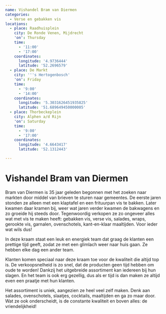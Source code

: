 ```yaml
---
name: Vishandel Bram van Diermen
categories:
  - Verse en gebakken vis
locations:
  - place: Raadhuisplein
    city: De Ronde Venen, Mijdrecht
    'on': Thursday
    time:
      - '11:00'
      - '17:00'
    coordinates:
      longitude: '4.9736444'
      latitude: '52.2696579'
  - place: De Markt
    city: '''s Hertogenbosch'
    'on': Friday
    time:
      - '9:00'
      - '14:00'
    coordinates:
      longitude: '5.3031626451935825'
      latitude: '51.689649450000005'
  - place: Thorbeckeplein
    city: Alphen a/d Rijn
    'on': Saturday
    time:
      - '9:00'
      - '17:00'
    coordinates:
      longitude: '4.6643417'
      latitude: '52.1312443'

---
```


# Vishandel Bram van Diermen

Bram van Diermen is 35 jaar geleden begonnen met het zoeken naar markten door middel van brieven te sturen naar gemeentes. De eerste jaren stonden ze alleen met een klaptafel en een frituurpan vis te bakken. Later kwamen daar kramen bij, weer wat jaren verder kwamen de bakwagens en zo groeide hij steeds door. Tegenwoordig verkopen ze zo ongeveer alles wat met vis te maken heeft: gebakken vis, verse vis, salades, wraps, gerookte vis, garnalen, ovenschotels, kant-en-klaar maaltijden. Voor ieder wat wils dus!

In deze kraam staat een leuk en energiek team dat graag de klanten een prettige tijd geeft, zodat ze met een glimlach weer naar huis gaan. Ze hebben elke dag een ander team.

Klanten komen speciaal naar deze kraam toe voor de kwaliteit die altijd top is. De verkoopsnelheid is zo snel, dat de producten geen tijd hebben om oude te worden! Dankzij het uitgebreide assortiment kan iedereen bij hun slagen. En het team is ook erg gezellig, dus als er tijd is dan maken ze altijd even een praatje met hun klanten.

Het assortiment is uniek, aangezien ze heel veel zelf maken. Denk aan salades, ovenschotels, slaatjes, cocktails, maaltijden en ga zo maar door. Wat ze ook onderscheidt, is de constante kwaliteit en boven alles: de vriendelijkheid!